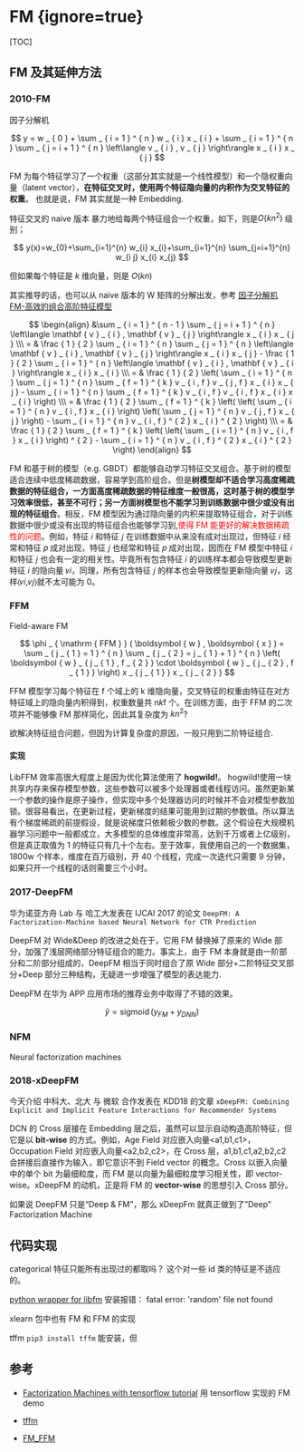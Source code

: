# FM {ignore=true}

[TOC]

## FM 及其延伸方法

### 2010-FM

因子分解机

$$
y = w _ { 0 } + \sum _ { i = 1 } ^ { n } w _ { i } x _ { i } + \sum _ { i = 1 } ^ { n } \sum _ { j = i + 1 } ^ { n } \left\langle v _ { i } , v _ { j } \right\rangle x _ { i } x _ { j }
$$

FM 为每个特征学习了一个权重（这部分其实就是一个线性模型）和一个隐权重向量（latent vector），**在特征交叉时，使用两个特征隐向量的内积作为交叉特征的权重**。
也就是说，FM 其实就是一种 Embedding.

特征交叉的 naive 版本
暴力地给每两个特征组合一个权重，如下，则是$O(kn^2)$ 级别；

$$
y(x)=w_{0}+\sum_{i=1}^{n} w_{i} x_{i}+\sum_{i=1}^{n} \sum_{j=i+1}^{n} w_{i j} x_{i} x_{j}
$$

但如果每个特征是 $k$ 维向量，则是 $O(kn)$

其实推导的话，也可以从 naive 版本的 W 矩阵的分解出发，参考 [因子分解机 FM-高效的组合高阶特征模型](http://bourneli.github.io/ml/fm/2017/07/02/fm-remove-combine-features-by-yourself.html)

$$
\begin{align}
&\sum _ { i = 1 } ^ { n - 1 } \sum _ { j = i + 1 } ^ { n } \left\langle \mathbf { v } _ { i } , \mathbf { v } _ { j } \right\rangle x _ { i } x _ { j } \\\
= & \frac { 1 } { 2 } \sum _ { i = 1 } ^ { n } \sum _ { j = 1 } ^ { n } \left\langle \mathbf { v } _ { i } , \mathbf { v } _ { j } \right\rangle x _ { i } x _ { j } - \frac { 1 } { 2 } \sum _ { i = 1 } ^ { n } \left\langle \mathbf { v } _ { i } , \mathbf { v } _ { i } \right\rangle x _ { i } x _ { i } \\\
= & \frac { 1 } { 2 } \left( \sum _ { i = 1 } ^ { n } \sum _ { j = 1 } ^ { n } \sum _ { f = 1 } ^ { k } v _ { i , f } v _ { j , f } x _ { i } x _ { j } - \sum _ { i = 1 } ^ { n } \sum _ { f = 1 } ^ { k } v _ { i , f } v _ { i , f } x _ { i } x _ { i } \right) \\\
= & \frac { 1 } { 2 } \sum _ { f = 1 } ^ { k } \left( \left( \sum _ { i = 1 } ^ { n } v _ { i , f } x _ { i } \right) \left( \sum _ { j = 1 } ^ { n } v _ { j , f } x _ { j } \right) - \sum _ { i = 1 } ^ { n } v _ { i , f } ^ { 2 } x _ { i } ^ { 2 } \right) \\\
= & \frac { 1 } { 2 } \sum _ { f = 1 } ^ { k } \left( \left( \sum _ { i = 1 } ^ { n } v _ { i , f } x _ { i } \right) ^ { 2 } - \sum _ { i = 1 } ^ { n } v _ { i , f } ^ { 2 } x _ { i } ^ { 2 } \right)
\end{align}
$$

FM 和基于树的模型（e.g. GBDT）都能够自动学习特征交叉组合。基于树的模型适合连续中低度稀疏数据，容易学到高阶组合。但是**树模型却不适合学习高度稀疏数据的特征组合，一方面高度稀疏数据的特征维度一般很高，这时基于树的模型学习效率很低，甚至不可行；另一方面树模型也不能学习到训练数据中很少或没有出现的特征组合**。相反，FM 模型因为通过隐向量的内积来提取特征组合，对于训练数据中很少或没有出现的特征组合也能够学习到,<font color=red>使得 FM 能更好的解决数据稀疏性的问题</font>。例如，特征 𝑖 和特征 𝑗 在训练数据中从来没有成对出现过，但特征 𝑖 经常和特征 𝑝 成对出现，特征 𝑗 也经常和特征 𝑝 成对出现，因而在 FM 模型中特征 𝑖 和特征 𝑗 也会有一定的相关性。毕竟所有包含特征 𝑖 的训练样本都会导致模型更新特征 𝑖 的隐向量 𝑣𝑖，同理，所有包含特征 𝑗 的样本也会导致模型更新隐向量 𝑣𝑗，这样⟨𝑣𝑖,𝑣𝑗⟩就不太可能为 0。

### FFM

Field-aware FM

$$
\phi _ { \mathrm { FFM } } ( \boldsymbol { w } , \boldsymbol { x } ) = \sum _ { j _ { 1 } = 1 } ^ { n } \sum _ { j _ { 2 } = j _ { 1 } + 1 } ^ { n } \left( \boldsymbol { w } _ { j _ { 1 } , f _ { 2 } } \cdot \boldsymbol { w } _ { j _ { 2 } , f _ { 1 } } \right) x _ { j _ { 1 } } x _ { j _ { 2 } }
$$

FFM 模型学习每个特征在 f 个域上的 k 维隐向量，交叉特征的权重由特征在对方特征域上的隐向量内积得到，权重数量共 n*k*f 个。在训练方面，由于 FFM 的二次项并不能够像 FM 那样简化，因此其复杂度为 $kn^2$?

欲解决特征组合问题，但因为计算复杂度的原因，一般只用到二阶特征组合.

#### 实现

LibFFM 效率高很大程度上是因为优化算法使用了 **hogwild!**。
hogwild!使用一块共享内存来保存模型参数，这些参数可以被多个处理器或者线程访问。虽然更新某一个参数的操作是原子操作，但实现中多个处理器访问的时候并不会对模型参数加锁。很容易看出，在更新过程，更新梯度的结果可能用到过期的参数值。所以算法有个梯度稀疏的前提假设，就是说梯度只依赖极少数的参数。这个假设在大规模机器学习问题中一般都成立，大多模型的总体维度非常高，达到千万或者上亿级别，但是真正取值为 1 的特征只有几十个左右。至于效率，我使用自己的一个数据集，1800w 个样本，维度在百万级别，开 40 个线程，完成一次迭代只需要 9 分钟，如果只开一个线程的话则需要三个小时。

### 2017-DeepFM

华为诺亚方舟 Lab 与 哈工大发表在 IJCAI 2017 的论文 `DeepFM: A Factorization-Machine based Neural Network for CTR Prediction`

DeepFM 对 Wide&Deep 的改进之处在于，它用 FM 替换掉了原来的 Wide 部分，加强了浅层网络部分特征组合的能力。事实上，由于 FM 本身就是由一阶部分和二阶部分组成的，DeepFM 相当于同时组合了原 Wide 部分+二阶特征交叉部分+Deep 部分三种结构，无疑进一步增强了模型的表达能力.

DeepFM 在华为 APP 应用市场的推荐业务中取得了不错的效果。

$$
\hat { y } = \operatorname { sigmoid } \left( y _ { F M } + y _ { D N N } \right)
$$

### NFM

Neural factorization machines

### 2018-xDeepFM

今天介绍 中科大、北大 与 微软 合作发表在 KDD18 的文章 `xDeepFM: Combining Explicit and Implicit Feature Interactions for Recommender Systems`

DCN 的 Cross 层接在 Embedding 层之后，虽然可以显示自动构造高阶特征，但它是以 **bit-wise** 的方式。例如，Age Field 对应嵌入向量<a1,b1,c1>，Occupation Field 对应嵌入向量<a2,b2,c2>，在 Cross 层，a1,b1,c1,a2,b2,c2 会拼接后直接作为输入，即它意识不到 Field vector 的概念。Cross 以嵌入向量中的单个 bit 为最细粒度，而 FM 是以向量为最细粒度学习相关性，即 vector-wise。xDeepFM 的动机，正是将 FM 的 **vector-wise** 的思想引入 Cross 部分。

如果说 DeepFM 只是“Deep & FM”，那么 xDeepFm 就真正做到了”Deep” Factorization Machine

## 代码实现

categorical 特征只能所有出现过的都取吗？ 这个对一些 id 类的特征是不适应的。

[python wrapper for libfm](https://github.com/alexeygrigorev/libffm-python)
安装报错： fatal error: 'random' file not found

xlearn 包中也有 FM 和 FFM 的实现

tffm
`pip3 install tffm`
能安装，但

## 参考

- [Factorization Machines with tensorflow tutorial](https://github.com/babakx/fm_tensorflow/blob/master/fm_tensorflow.ipynb)
  用 tensorflow 实现的 FM demo

- [tffm](https://github.com/geffy/tffm/tree/a98c786917f5ca74a249748ddef8b694b7f823c9/tffm)

- [FM_FFM](https://github.com/Aifcce/FM-FFM)
